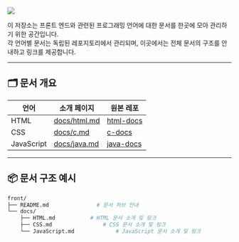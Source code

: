 <p align>
  <img src = "https://capsule-render.vercel.app/api?type=blur&height=200&color=gradient&text=Front&descAlign=59&section=header">

이 저장소는 프론트 엔드와 관련된 프로그래밍 언어에 대한 문서를 한곳에 모아 관리하기 위한 공간입니다.  
각 언어별 문서는 독립된 레포지토리에서 관리되며, 이곳에서는 전체 문서의 구조를 안내하고 링크를 제공합니다.

---
## 🗂 문서 개요

| 언어 | 소개 페이지 | 원본 레포 |
|------|-------------|-----------|
| HTML | [docs/html.md](https://github.com/skwjdgh/Web101_study/blob/main/HTML.md) | [html-docs](https://github.com/skwjdgh/Web101_study) |
| CSS | [docs/c.md](docs/c.md) | [c-docs](https://github.com/myorg/c-docs) |
| JavaScript | [docs/java.md](docs/java.md) | [java-docs](https://github.com/myorg/java-docs) |

---

## 📦 문서 구조 예시

```bash
front/
├── README.md               # 문서 허브 안내
└── docs/
    ├── HTML.md           # HTML 문서 소개 및 링크
    ├── CSS.md                # CSS 문서 소개 및 링크
    └── JavaScript.md             # JavaScript 문서 소개 및 링크
